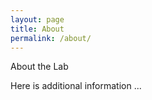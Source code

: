 ```yaml
---
layout: page
title: About
permalink: /about/
---
```


About the Lab

Here is additional information ...